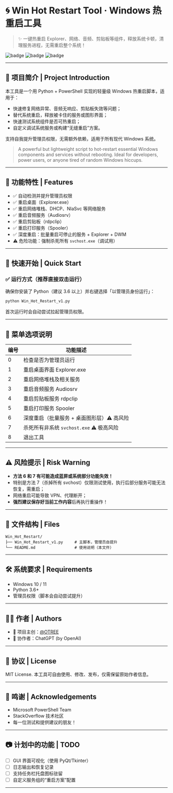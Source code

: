# 🌀 Win Hot Restart Tool · Windows 热重启工具

> ✨ 一键热重启 Explorer、网络、音频、剪贴板等组件，释放系统卡顿，清理服务进程，无需重启整个系统！

![badge](https://img.shields.io/badge/Platform-Windows-blue?logo=windows)
![badge](https://img.shields.io/badge/Python-3.6%2B-yellow?logo=python)
![badge](https://img.shields.io/badge/Admin--Mode-Required-critical?logo=security)

---

## 📌 项目简介 | Project Introduction

本工具是一个用 Python + PowerShell 实现的轻量级 Windows 热重启脚本，适用于：

* 快速修复网络异常、音频无响应、剪贴板失效等问题；
* 替代系统重启，释放被卡住的服务或图形界面；
* 快速测试系统组件是否可热重启；
* 自定义调试系统服务或构建“无缝重启”方案。

支持自我提升管理员权限，无需额外依赖，适用于所有现代 Windows 系统。

> A powerful but lightweight script to hot-restart essential Windows components and services without rebooting. Ideal for developers, power users, or anyone tired of random Windows hiccups.

---

## 🎯 功能特性 | Features

* ✅ 自动检测并提升管理员权限
* ✅ 重启桌面（Explorer.exe）
* ✅ 重启网络堆栈、DHCP、NlaSvc 等网络服务
* ✅ 重启音频服务（Audiosrv）
* ✅ 重启剪贴板（rdpclip）
* ✅ 重启打印服务（Spooler）
* ✅ 深度重启：批量重启可停止的服务 + Explorer + DWM
* ⚠️ 危险功能：强制杀死所有 `svchost.exe`（调试用）

---

## 🚀 快速开始 | Quick Start

### ✅ 运行方式（推荐直接双击运行）

确保你安装了 Python（建议 3.6 以上）并右键选择「以管理员身份运行」：

```bash
python Win_Hot_Restart_v1.py
```

首次运行时会自动尝试拉起管理员权限。

---

## 🧭 菜单选项说明

| 编号 | 功能描述                          |
| -- | ----------------------------- |
| 0  | 检查是否为管理员运行                    |
| 1  | 重启桌面界面 Explorer.exe           |
| 2  | 重启网络堆栈及相关服务                   |
| 3  | 重启音频服务 Audiosrv               |
| 4  | 重启剪贴板服务 rdpclip               |
| 5  | 重启打印服务 Spooler                |
| 6  | 深度重启（批量服务 + 桌面图形层）⚠️ 高风险      |
| 7  | 杀死所有非系统 `svchost.exe` ⚠️ 极高风险 |
| 8  | 退出工具                          |

---

## ⚠️ 风险提示 | Risk Warning

* **方法 6 和 7 有可能造成蓝屏或系统部分功能失效！**
* 特别是方法 7（杀掉所有 svchost）仅限测试使用，执行后部分服务可能无法恢复，需重启；
* 网络重启可能导致 VPN、代理断开；
* **强烈建议保存好当前工作内容**后再执行重操作！

---

## 📁 文件结构 | Files

```
Win_Hot_Restart/
├── Win_Hot_Restart_v1.py     # 主脚本，管理员自提升
└── README.md                 # 使用说明（本文件）
```

---

## 🛠️ 系统要求 | Requirements

* Windows 10 / 11
* Python 3.6+
* 管理员权限（脚本会自动尝试提升）

---

## 🧑‍💻 作者 | Authors

* 🧠 项目主创：[@OTREE](https://github.com/YCTS-otree)
* 🤖 协作者：ChatGPT (by OpenAI)

---

## 📜 协议 | License

MIT License.
本工具可自由使用、修改、发布，仅需保留原始作者信息。

---

## 🙌 鸣谢 | Acknowledgements

* Microsoft PowerShell Team
* StackOverflow 技术社区
* 每一位测试和提供建议的朋友！

---

## 📷 计划中的功能 | TODO

* [ ] GUI 界面可视化（使用 PyQt/Tkinter）
* [ ] 日志输出和恢复记录
* [ ] 支持任务栏托盘图标驻留
* [ ] 自定义服务组的“重启方案”配置

---


